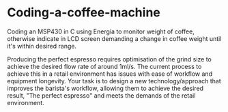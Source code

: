 # Coding-a-coffee-machine
Coding an MSP430 in C using Energia to monitor weight of coffee, otherwise indicate in LCD screen demanding a change in coffee weight until it's within desired range.

Producing the perfect espresso requires optimisation of the grind size to achieve the desired flow rate of around 1ml/s. The current process to achieve this in a retail environment has issues with ease of workflow and equipment longevity. Your task is to design a new technology/approach that improves the barista's workflow, allowing them to achieve the desired result, "The perfect espresso" and meets the demands of the retail environment.
